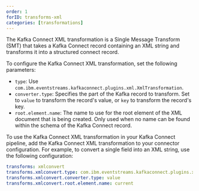 ```yaml
---
order: 1
forID: transforms-xml
categories: [transformations]
---
```


The Kafka Connect XML transformation is a Single Message Transform (SMT) that takes a Kafka Connect record containing an XML string and transforms it into a structured connect record.

To configure the Kafka Connect XML transformation, set the following parameters:

- `type`: Use `com.ibm.eventstreams.kafkaconnect.plugins.xml.XmlTransformation`.
- `converter.type`: Specifies the part of the Kafka record to transform. Set to `value` to transform the record's value, or `key` to transform the record's key.
- `root.element.name`: The name to use for the root element of the XML document that is being created. Only used when no name can be found within the schema of the Kafka Connect record.

To use the Kafka Connect XML transformation in your Kafka Connect pipeline, add the Kafka Connect XML transformation to your connector configuration. For example, to convert a single field into an XML string, use the following configuration:

```yaml
transforms: xmlconvert
transforms.xmlconvert.type: com.ibm.eventstreams.kafkaconnect.plugins.xml.XmlTransformation
transforms.xmlconvert.converter.type: value
transforms.xmlconvert.root.element.name: current
```
